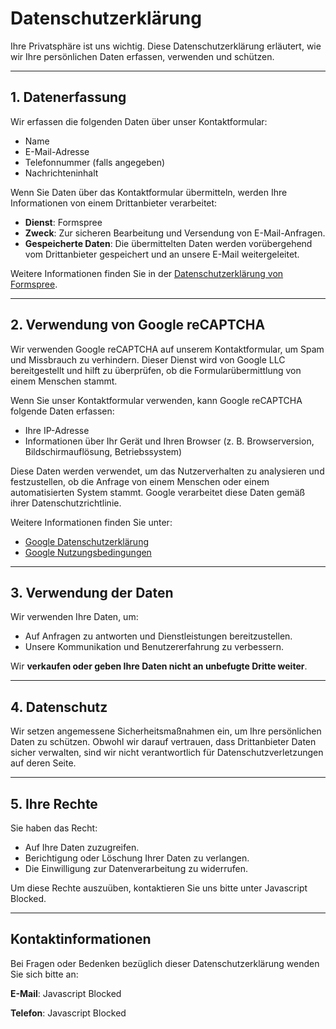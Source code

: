 # Datenschutzerklärung

Ihre Privatsphäre ist uns wichtig. Diese Datenschutzerklärung erläutert, wie wir Ihre persönlichen Daten erfassen, verwenden und schützen.

---

## **1. Datenerfassung**
Wir erfassen die folgenden Daten über unser Kontaktformular:
- Name
- E-Mail-Adresse
- Telefonnummer (falls angegeben)
- Nachrichteninhalt

Wenn Sie Daten über das Kontaktformular übermitteln, werden Ihre Informationen von einem Drittanbieter verarbeitet:
- **Dienst**: Formspree
- **Zweck**: Zur sicheren Bearbeitung und Versendung von E-Mail-Anfragen.
- **Gespeicherte Daten**: Die übermittelten Daten werden vorübergehend vom Drittanbieter gespeichert und an unsere E-Mail weitergeleitet.

Weitere Informationen finden Sie in der [Datenschutzerklärung von Formspree](https://formspree.io/legal/privacy-policy).

---

## **2. Verwendung von Google reCAPTCHA**
Wir verwenden Google reCAPTCHA auf unserem Kontaktformular, um Spam und Missbrauch zu verhindern. Dieser Dienst wird von Google LLC bereitgestellt und hilft zu überprüfen, ob die Formularübermittlung von einem Menschen stammt.

Wenn Sie unser Kontaktformular verwenden, kann Google reCAPTCHA folgende Daten erfassen:
- Ihre IP-Adresse
- Informationen über Ihr Gerät und Ihren Browser (z. B. Browserversion, Bildschirmauflösung, Betriebssystem)

Diese Daten werden verwendet, um das Nutzerverhalten zu analysieren und festzustellen, ob die Anfrage von einem Menschen oder einem automatisierten System stammt. Google verarbeitet diese Daten gemäß ihrer Datenschutzrichtlinie.

Weitere Informationen finden Sie unter:
- [Google Datenschutzerklärung](https://policies.google.com/privacy)
- [Google Nutzungsbedingungen](https://policies.google.com/terms)

---

## **3. Verwendung der Daten**
Wir verwenden Ihre Daten, um:
- Auf Anfragen zu antworten und Dienstleistungen bereitzustellen.
- Unsere Kommunikation und Benutzererfahrung zu verbessern.

Wir **verkaufen oder geben Ihre Daten nicht an unbefugte Dritte weiter**.

---

## **4. Datenschutz**
Wir setzen angemessene Sicherheitsmaßnahmen ein, um Ihre persönlichen Daten zu schützen. Obwohl wir darauf vertrauen, dass Drittanbieter Daten sicher verwalten, sind wir nicht verantwortlich für Datenschutzverletzungen auf deren Seite.

---

## **5. Ihre Rechte**
Sie haben das Recht:
- Auf Ihre Daten zuzugreifen.
- Berichtigung oder Löschung Ihrer Daten zu verlangen.
- Die Einwilligung zur Datenverarbeitung zu widerrufen.

Um diese Rechte auszuüben, kontaktieren Sie uns bitte unter <span id="email2">Javascript Blocked</span>.

---

## Kontaktinformationen
Bei Fragen oder Bedenken bezüglich dieser Datenschutzerklärung wenden Sie sich bitte an:

**E-Mail**: <span id="email">Javascript Blocked</span>

**Telefon**: <span id="phone">Javascript Blocked</span>

<script>
  fetch('/contact.json')
    .then(response => response.json())
    .then(data => {
      document.getElementById("email").innerHTML =
        '<a href="mailto:' + data.email + '">' + data.email + '</a>';
      document.getElementById("email2").innerHTML = document.getElementById("email").innerHTML;
      document.getElementById("phone").innerHTML = data.phone;    })
    .catch(error => console.error('Error loading contact data:', error));
</script>
